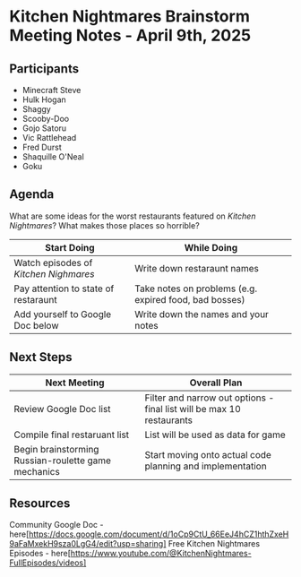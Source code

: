 # Kitchen Nightmares Brainstorm Meeting Notes - April 9th, 2025

## Participants
* Minecraft Steve
* Hulk Hogan
* Shaggy
* Scooby-Doo
* Gojo Satoru
* Vic Rattlehead
* Fred Durst
* Shaquille O'Neal
* Goku

## Agenda

What are some ideas for the worst restaurants featured on *Kitchen Nightmares*? What makes those places so horrible?

| Start Doing    | While Doing |
| -------------- | -------------- |
| Watch episodes of *Kitchen Nighmares*  | Write down restaraunt names |
| Pay attention to state of restaraunt | Take notes on problems (e.g. expired food, bad bosses) |
| Add yourself to Google Doc below | Write down the names and your notes    |

## Next Steps

| Next Meeting    | Overall Plan |
| -------------- | -------------- |
| Review Google Doc list  | Filter and narrow out options - final list will be max 10 restaurants |
| Compile final restaruant list | List will be used as data for game |
| Begin brainstorming Russian-roulette game mechanics  | Start moving onto actual code planning and implementation |

## Resources

Community Google Doc - here[https://docs.google.com/document/d/1oCp9CtU_66EeJ4hCZ1hthZxeH9aFaMxekH9sza0LgG4/edit?usp=sharing]
Free Kitchen Nightmares Episodes - here[https://www.youtube.com/@KitchenNightmares-FullEpisodes/videos]
